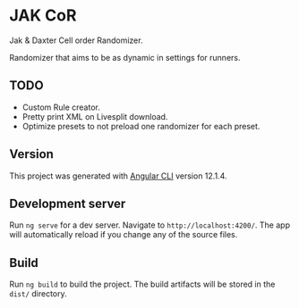# JAK CoR

Jak & Daxter Cell order Randomizer.

Randomizer that aims to be as dynamic in settings for runners.

## TODO

- Custom Rule creator.
- Pretty print XML on Livesplit download.
- Optimize presets to not preload one randomizer for each preset.

## Version

This project was generated with [Angular CLI](https://github.com/angular/angular-cli) version 12.1.4.

## Development server

Run `ng serve` for a dev server. Navigate to `http://localhost:4200/`. The app will automatically reload if you change any of the source files.

## Build

Run `ng build` to build the project. The build artifacts will be stored in the `dist/` directory.